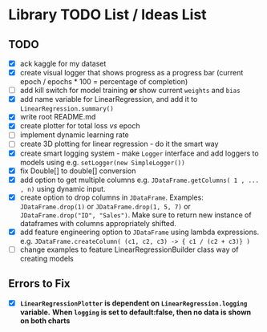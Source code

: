 # Library TODO List / Ideas List

## TODO
- [x] ack kaggle for my dataset
- [x] create visual logger that shows progress as a progress bar (current epoch / epochs * 100 = percentage of completion)
- [ ] add kill switch for model training **or** show current `weights` and `bias`
- [x] add name variable for LinearRegression, and add it to `LinearRegression.summary()`
- [x] write root README.md
- [x] create plotter for total loss *vs* epoch
- [ ] implement dynamic learning rate
- [ ] create 3D plotting for linear regression - do it the smart way
- [x] create smart logging system - make `Logger` interface and add loggers to models using e.g. `setLogger(new SimpleLogger())`
- [x] fix Double[] to double[] conversion
- [x] add option to get multiple columns e.g. `JDataFrame.getColumns( 1 , ... , n)` using dynamic input.
- [x] create option to drop columns in `JDataFrame`. Examples: `JDataFrame.drop(1)` or `JDataFrame.drop(1, 5, 7)` or `JDataFrame.drop("ID", "Sales")`. Make sure to return new instance of dataframes with columns appropriately shifted. 
- [x] add feature engineering option to `JDataFrame` using lambda expressions. e.g. `JDataFrame.createColumn( (c1, c2, c3) -> { c1 / (c2 + c3)} )` 
- [ ] change examples to feature LinearRegressionBuilder class way of creating models
## Errors to Fix
- [x] **`LinearRegressionPlotter` is dependent on `LinearRegression.logging` variable.**  **When `logging` is set to default:false, then no data is shown on both charts**
